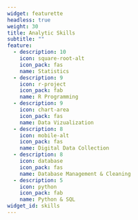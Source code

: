 ```yaml
---
widget: featurette
headless: true
weight: 30
title: Analytic Skills
subtitle: ""
feature:
  - description: 10
    icon: square-root-alt
    icon_pack: fas
    name: Statistics
  - description: 9
    icon: r-project
    icon_pack: fab
    name: R Programming
  - description: 9
    icon: chart-area
    icon_pack: fas
    name: Data Vizualization
  - description: 8
    icon: mobile-alt
    icon_pack: fas
    name: Digital Data Collection
  - description: 8
    icon: database
    icon_pack: fas
    name: Database Management & Cleaning
  - description: 5
    icon: python
    icon_pack: fab
    name: Python & SQL
widget_id: skills
---
```

